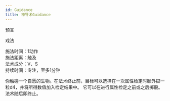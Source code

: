 ```yaml
---
id: Guidance
title: 神导术Guidance
---
```


预言

戏法

施法时间：1动作  
施法距离：触及  
法术成分：V、S  
持续时间：专注，至多1分钟  


你触碰一个自愿的生物。在法术终止前，目标可以选择在一次属性检定时额外掷一粒d4，并将所得数值加入检定结果中。
它可以在进行属性检定之前或之后掷骰。法术随后即终止。
